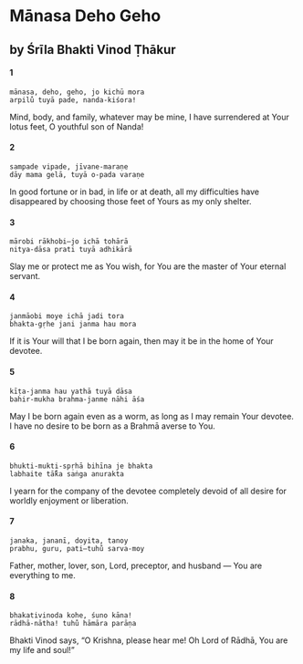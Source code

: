 # Mānasa Deho Geho

## by Śrīla Bhakti Vinod Ṭhākur

#### 1

    mānasa, deho, geho, jo kichū mora
    arpilu̐ tuyā pade, nanda-kiśora!

Mind, body, and family, whatever may be mine, I have surrendered at Your lotus feet, O youthful son of Nanda!

#### 2

    sampade vipade, jīvane-maraṇe
    dāy mama gelā, tuyā o-pada varaṇe

In good fortune or in bad, in life or at death, all my difficulties have disappeared by choosing those feet of Yours as my only shelter.

#### 3

    mārobi rākhobi—jo ichā tohārā
    nitya-dāsa prati tuyā adhikārā

Slay me or protect me as You wish, for You are the master of Your eternal servant.

#### 4

    janmāobi moye ichā jadi tora
    bhakta-gṛhe jani janma hau mora

If it is Your will that I be born again, then may it be in the home of Your devotee.

#### 5

    kīṭa-janma hau yathā tuyā dāsa
    bahir-mukha brahma-janme nāhi āśa

May I be born again even as a worm, as long as I may remain Your devotee. I have no desire to be born as a Brahmā averse to You.

#### 6

    bhukti-mukti-spṛhā bihīna je bhakta
    labhaite tā̐ka saṅga anurakta

I yearn for the company of the devotee completely devoid of all desire for worldly enjoyment or liberation.

#### 7

    janaka, jananī, doyita, tanoy
    prabhu, guru, pati—tuhu̐ sarva-moy

Father, mother, lover, son, Lord, preceptor, and husband — You are everything to me.

#### 8

    bhakativinoda kohe, śuno kāna!
    rādhā-nātha! tuhu̐ hāmāra parāṇa

Bhakti Vinod says, “O Krishna, please hear me! Oh Lord of Rādhā, You are my life and soul!”

